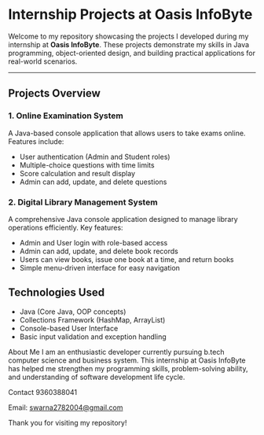 # Internship Projects at Oasis InfoByte

Welcome to my repository showcasing the projects I developed during my internship at **Oasis InfoByte**. These projects demonstrate my skills in Java programming, object-oriented design, and building practical applications for real-world scenarios.

---

## Projects Overview

### 1. Online Examination System
A Java-based console application that allows users to take exams online. Features include:
- User authentication (Admin and Student roles)
- Multiple-choice questions with time limits
- Score calculation and result display
- Admin can add, update, and delete questions

### 2. Digital Library Management System
A comprehensive Java console application designed to manage library operations efficiently. Key features:
- Admin and User login with role-based access
- Admin can add, update, and delete book records
- Users can view books, issue one book at a time, and return books
- Simple menu-driven interface for easy navigation



## Technologies Used
- Java (Core Java, OOP concepts)
- Collections Framework (HashMap, ArrayList)
- Console-based User Interface
- Basic input validation and exception handling

About Me
I am an enthusiastic developer currently pursuing b.tech computer science and business system. This internship at Oasis InfoByte has helped me strengthen my programming skills, problem-solving ability, and understanding of software development life cycle.

Contact
9360388041

Email: swarna2782004@gmail.com


Thank you for visiting my repository!







